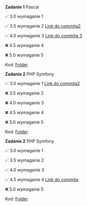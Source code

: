**Zadanie 1** Pascal


:white_check_mark: 3.0 wymaganie 1

:white_check_mark: 3.5 wymaganie 2 [Link do commita2 ](https://github.com/KonradWyka/po/commit/b6eca67ca0fc136df305dd415f3a880264139e14)

:white_check_mark: 4.0 wymaganie 3 [Link do commita 3](https://github.com/KonradWyka/po/commit/61e33b901e5a3253a8057bc5f3467ba97d24ae1e)

:x: 4.5 wymaganie 4

:x: 5.0 wymaganie 5

Kod: [Folder](https://github.com/KonradWyka/po/tree/main/zadanie_1)


**Zadanie 2** PHP Symfony


:white_check_mark: 3.0 wymaganie 1 [Link do commita2 ](https://github.com/KonradWyka/po/commit/c2a89a21378886566717988f9819d04fb02873a1)

:x: 3.5 wymaganie 2 

:x: 4.0 wymaganie 3 

:x: 4.5 wymaganie 4

:x: 5.0 wymaganie 5

Kod: [Folder](https://github.com/KonradWyka/po/tree/main/zadanie2)

**Zadanie 2** PHP Symfony


:white_check_mark: 3.0 wymaganie 1 

:white_check_mark: 3.5 wymaganie 2 

:white_check_mark: 4.0 wymaganie 3 

:white_check_mark: 4.5 wymaganie 4 [Link do commita ](https://github.com/KonradWyka/po/commit/cebf6c18f992a18a3b490da336f6938dddaee5aa)

:x: 5.0 wymaganie 5

Kod: [Folder](https://github.com/KonradWyka/po/tree/main/zadanie_3)
